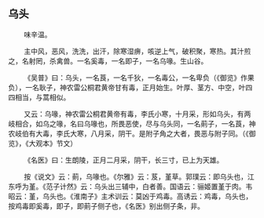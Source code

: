 ## 乌头 
<p>&emsp;&emsp;
味辛温。
</p>
<p>&emsp;&emsp;
主中风，恶风，洗洗，出汗，除寒湿痹，咳逆上气，破积聚，寒热。其汁煎之，名射罔，杀禽兽。一名奚毒，一名即子，一名乌喙。生山谷。
</p>
<p>&emsp;&emsp;
《吴普》曰：乌头，一名莨，一名千狄，一名毒公，一名卑负（《御览》作果负），一名耿子，神农雷公桐君黄帝甘有毒，正月始生。叶厚、茎方、中空，叶四四相当，与蒿相似。
</p>
<p>&emsp;&emsp;
又云：乌喙，神农雷公桐君黄帝有毒，李氏小寒，十月采，形如乌头，有两岐相合，如乌之喙，名曰乌喙也，所畏恶使，尽与乌头同，一名萴子，一名莨，神农岐伯有大毒，李氏大寒，八月采，阴干。是附子角之大者，畏恶与附子同。（《御览》，《大观本》节文）
</p>
<p>&emsp;&emsp;
《名医》曰：生朗陵，正月二月采，阴干，长三寸，已上为天雄。
</p>
<p>&emsp;&emsp;
按《说文》云：萴，乌喙也。《尔雅》云：芨，堇草。郭璞云：即乌头也，江东呼为堇。《范子计然》云：乌头出三辅中，白者善。国语云：骊姬置堇于肉。韦昭云：堇，乌头也。《淮南子》主术训云：莫凶于鸡毒。高诱云：鸡毒，乌头也，按鸡毒即奚毒，即子，即萴子侧子也，《名医》别出侧子条，非。
</p>
